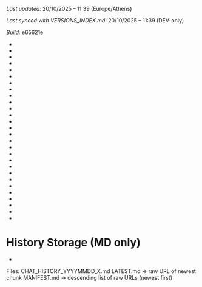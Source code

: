 *Last updated:* 20/10/2025 – 11:39 (Europe/Athens)

*Last synced with VERSIONS_INDEX.md:* 20/10/2025 – 11:39 (DEV-only)

*Build:* e65621e



*



*



*



*



*



*



*



*



*



*



*



*



*



*



*



*



*



*



*



*



*



*

*
*
*
*
*
*
# History Storage (MD only)
*
Files: CHAT_HISTORY_YYYYMMDD_X.md
LATEST.md -> raw URL of newest chunk
MANIFEST.md -> descending list of raw URLs (newest first)
